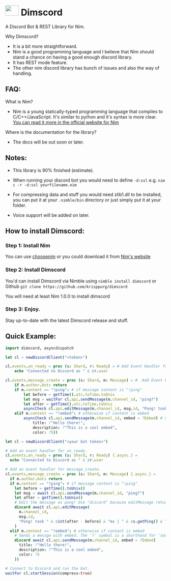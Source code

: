 
# <img src="assets/dimscord.png" width="42px" height="32px"/>  Dimscord
A Discord Bot & REST Library for Nim.

Why Dimscord?
 * It is a bit more straightforward.
 * Nim is a good programming language and I believe that Nim should stand a chance on having a good enough discord library.
 * It has REST mode feature.
 * The other nim discord library has bunch of issues and also the way of handling.
 
 ## FAQ:
 What is Nim?
   * Nim is a young statically-typed programming language that compiles to C/C++/JavaScript. It's similar to python and it's syntax is more clear. [You can read it more in the official website for Nim](https://nim-lang.org)

 Where is the documentation for the library?
  * The docs will be out soon or later.

## Notes:
 * This library is 90% finished (estimate).
 * When running your discord bot you would need to define `-d:ssl` e.g. `nim c -r -d:ssl yourfilename.nim`

 * For compressing data and stuff you would need zlib1.dll to be installed, you can put it at your `.nimble/bin` directory or just simply put it at your folder.

 * Voice support will be added on later.

## How to install Dimscord:
### Step 1: Install Nim

 You can use [choosenim](https://github.com/dom96/choosenim) or you could download it from [Nim's website](https://nim-lang.org/install.html)

 ### Step 2: Install Dimscord
You'd can install Dimscord via Nimble using `nimble install dimscord` or Github `git clone https://github.com/krisppurg/dimscord`

You will need at least Nim 1.0.0 to install dimscord
 
 ### Step 3: Enjoy.
Stay up-to-date with the latest Dimscord release and stuff.

## Quick Example:
```nim
import dimscord, asyncdispatch

let cl = newDiscordClient("<token>")

cl.events.on_ready = proc (s: Shard, r: Ready) = # Add Event Handler for on_ready.
    echo "Connected to Discord as " & $r.user

cl.events.message_create = proc (s: Shard, m: Message) = #  Add Event Handler for message_create.
    if m.author.bot: return
    if m.content == "!ping": # if message content is "!ping"
        let before = getTime().utc.toTime.toUnix
        let msg = waitFor cl.api.sendMessage(m.channel_id, "ping?")
        let after = getTime().utc.toTime.toUnix 
        asyncCheck cl.api.editMessage(m.channel_id, msg.id, "Pong! took " & $int(after - before) & "ms | " & $s.getPing() & "ms.") # Edit the message as pong! asyncCheck means that it  will only raise an exception if it fails.
    elif m.content == "!embed": # otherwise if content is embed
        asyncCheck cl.api.sendMessage(m.channel_id, embed = ?Embed( # Sends a messge with embed. The '?' symbol is a shorthand for 'some' in options.
            title: ?"Hello there!", 
            description: ?"This is a cool embed",
            color: ?5))

let cl = newDiscordClient("<your bot token>")

# Add an event handler for on_ready.
cl.events.on_ready = proc (s: Shard, r: Ready) {.async.} =
  echo "Connected to Discord as " & $r.user

# Add an event handler for message_create.
cl.events.message_create = proc (s: Shard, m: Message) {.async.} =
  if m.author.bot: return
  if m.content == "!ping": # if message content is "!ping"
    let before = getTime().toUnix()
    let msg = await cl.api.sendMessage(m.channel_id, "ping?")
    let after = getTime().toUnix()
    # Edit the message as pong! Use "discard" because editMessage returns a new message
    discard await cl.api.editMessage(
      m.channel_id, 
      msg.id, 
      "Pong! took " & $int(after - before) & "ms | " & $s.getPing() & "ms."
    )
  elif m.content == "!embed": # otherwise if content is embed
    # Sends a messge with embed. The '?' symbol is a shorthand for 'some' in options.
    discard await cl.api.sendMessage(m.channel_id, embed = ?Embed(
      title: ?"Hello there!", 
      description: ?"This is a cool embed",
      color: ?5
    ))

# Connect to Discord and run the bot.
waitFor cl.startSession(compress=true)
```